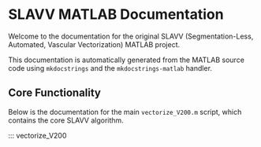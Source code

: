 # SLAVV MATLAB Documentation

Welcome to the documentation for the original SLAVV (Segmentation-Less, Automated, Vascular Vectorization) MATLAB project.

This documentation is automatically generated from the MATLAB source code using `mkdocstrings` and the `mkdocstrings-matlab` handler.

## Core Functionality

Below is the documentation for the main `vectorize_V200.m` script, which contains the core SLAVV algorithm.

::: vectorize_V200


